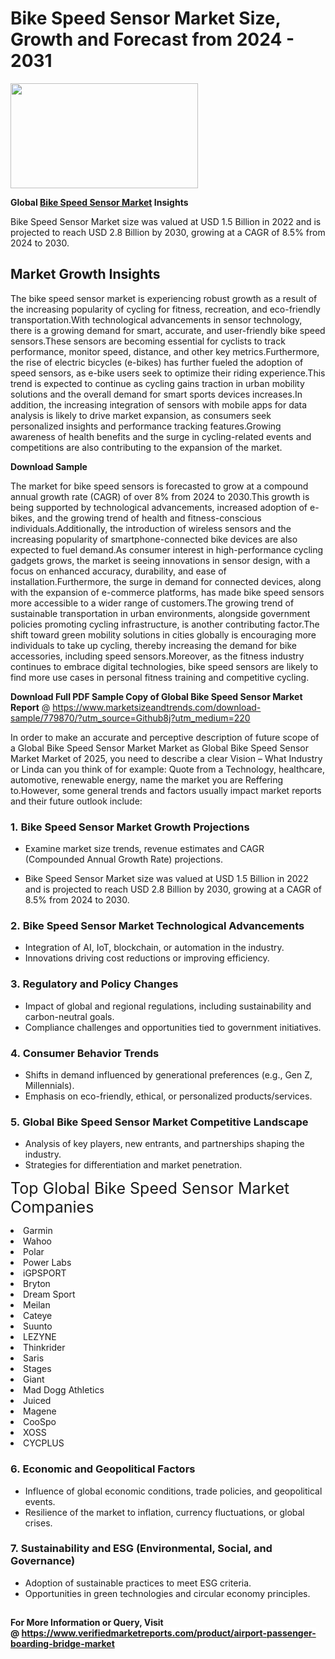 <H1>Bike Speed Sensor Market Size, Growth and Forecast from 2024 - 2031</H1><img class="aligncenter size-medium wp-image-584254" src="https://thirdeyenews.in/wp-content/uploads/2024/09/Global-Market-Research-300x168.jpeg" alt="" width="300" height="168" /><p><strong>Global&nbsp;<a href="https://www.marketsizeandtrends.com/download-sample/779870/?utm_source=Github8j?utm_medium=220">Bike Speed Sensor Market</a> Insights</strong></p><p>Bike Speed Sensor Market size was valued at USD 1.5 Billion in 2022 and is projected to reach USD 2.8 Billion by 2030, growing at a CAGR of 8.5% from 2024 to 2030.</p><p><h2>Market Growth Insights</h2> <p>The bike speed sensor market is experiencing robust growth as a result of the increasing popularity of cycling for fitness, recreation, and eco-friendly transportation.With technological advancements in sensor technology, there is a growing demand for smart, accurate, and user-friendly bike speed sensors.These sensors are becoming essential for cyclists to track performance, monitor speed, distance, and other key metrics.Furthermore, the rise of electric bicycles (e-bikes) has further fueled the adoption of speed sensors, as e-bike users seek to optimize their riding experience.This trend is expected to continue as cycling gains traction in urban mobility solutions and the overall demand for smart sports devices increases.In addition, the increasing integration of sensors with mobile apps for data analysis is likely to drive market expansion, as consumers seek personalized insights and performance tracking features.Growing awareness of health benefits and the surge in cycling-related events and competitions are also contributing to the expansion of the market.</p> <p><strong>Download Sample</strong></p> <p>The market for bike speed sensors is forecasted to grow at a compound annual growth rate (CAGR) of over 8% from 2024 to 2030.This growth is being supported by technological advancements, increased adoption of e-bikes, and the growing trend of health and fitness-conscious individuals.Additionally, the introduction of wireless sensors and the increasing popularity of smartphone-connected bike devices are also expected to fuel demand.As consumer interest in high-performance cycling gadgets grows, the market is seeing innovations in sensor design, with a focus on enhanced accuracy, durability, and ease of installation.Furthermore, the surge in demand for connected devices, along with the expansion of e-commerce platforms, has made bike speed sensors more accessible to a wider range of customers.The growing trend of sustainable transportation in urban environments, alongside government policies promoting cycling infrastructure, is another contributing factor.The shift toward green mobility solutions in cities globally is encouraging more individuals to take up cycling, thereby increasing the demand for bike accessories, including speed sensors.Moreover, as the fitness industry continues to embrace digital technologies, bike speed sensors are likely to find more use cases in personal fitness training and competitive cycling.<p><span class=""><strong>Download Full PDF Sample Copy of Global Bike Speed Sensor Market Report</strong> @ <a href="https://www.marketsizeandtrends.com/download-sample/779870/?utm_source=Github8j?utm_medium=220" target="_blank">https://www.marketsizeandtrends.com/download-sample/779870/?utm_source=Github8j?utm_medium=220</a></span></p><p>In order to make an accurate and perceptive description of future scope of a Global&nbsp;Bike Speed Sensor Market Market as Global&nbsp;Bike Speed Sensor Market Market of 2025, you need to describe a clear Vision &ndash; What Industry or Linda can you think of for example: Quote from a Technology, healthcare, automotive, renewable energy, name the market you are Reffering to.However, some general trends and factors usually impact market reports and their future outlook include:</p><h3>1.&nbsp;<strong>Bike Speed Sensor Market Growth Projections</strong></h3><ul><li>Examine market size trends, revenue estimates and CAGR (Compounded Annual Growth Rate) projections.</li><li><p>Bike Speed Sensor Market size was valued at USD 1.5 Billion in 2022 and is projected to reach USD 2.8 Billion by 2030, growing at a CAGR of 8.5% from 2024 to 2030.</p></li></ul><h3>2.&nbsp;<strong>Bike Speed Sensor Market Technological Advancements</strong></h3><ul><li>Integration of AI, IoT, blockchain, or automation in the industry.</li><li>Innovations driving cost reductions or improving efficiency.</li></ul><h3>3.&nbsp;<strong>Regulatory and Policy Changes</strong></h3><ul><li>Impact of global and regional regulations, including sustainability and carbon-neutral goals.</li><li>Compliance challenges and opportunities tied to government initiatives.</li></ul><h3>4.&nbsp;<strong>Consumer Behavior Trends</strong></h3><ul><li>Shifts in demand influenced by generational preferences (e.g., Gen Z, Millennials).</li><li>Emphasis on eco-friendly, ethical, or personalized products/services.</li></ul><h3>5.&nbsp;<strong>Global Bike Speed Sensor Market Competitive Landscape</strong></h3><ul><li>Analysis of key players, new entrants, and partnerships shaping the industry.</li><li>Strategies for differentiation and market penetration.</li></ul><p data-pm-slice="1 1 []"><span style="color: inherit; font-family: inherit; font-size: 25px;">Top Global Bike Speed Sensor Market Companies</span></p><div class="" data-test-id=""><p><li>Garmin</li><li> Wahoo</li><li> Polar</li><li> Power Labs</li><li> iGPSPORT</li><li> Bryton</li><li> Dream Sport</li><li> Meilan</li><li> Cateye</li><li> Suunto</li><li> LEZYNE</li><li> Thinkrider</li><li> Saris</li><li> Stages</li><li> Giant</li><li> Mad Dogg Athletics</li><li> Juiced</li><li> Magene</li><li> CooSpo</li><li> XOSS</li><li> CYCPLUS</li></p></div><h3>6.&nbsp;<strong>Economic and Geopolitical Factors</strong></h3><ul><li>Influence of global economic conditions, trade policies, and geopolitical events.</li><li>Resilience of the market to inflation, currency fluctuations, or global crises.</li></ul><h3>7.&nbsp;<strong>Sustainability and ESG (Environmental, Social, and Governance)</strong></h3><ul><li>Adoption of sustainable practices to meet ESG criteria.</li><li>Opportunities in green technologies and circular economy principles.</li></ul><h2><strong style="font-size: 14px;">For More Information or Query, Visit @&nbsp;</strong><a style="background-color: #ffffff; font-size: 14px;" href="https://www.marketsizeandtrends.com/report/bike-speed-sensor-market/" target="_blank">https://www.verifiedmarketreports.com/product/airport-passenger-boarding-bridge-market</a></h2>